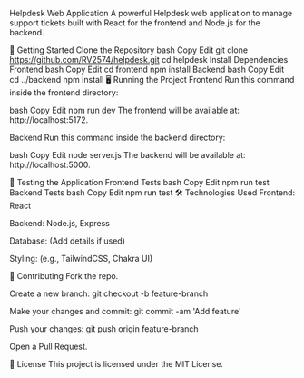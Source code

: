 Helpdesk Web Application
A powerful Helpdesk web application to manage support tickets built with React for the frontend and Node.js for the backend.

🚀 Getting Started
Clone the Repository
bash
Copy
Edit
git clone https://github.com/RV2574/helpdesk.git
cd helpdesk
Install Dependencies
Frontend
bash
Copy
Edit
cd frontend
npm install
Backend
bash
Copy
Edit
cd ../backend
npm install
🖥 Running the Project
Frontend
Run this command inside the frontend directory:

bash
Copy
Edit
npm run dev
The frontend will be available at: http://localhost:5172.

Backend
Run this command inside the backend directory:

bash
Copy
Edit
node server.js
The backend will be available at: http://localhost:5000.

🧪 Testing the Application
Frontend Tests
bash
Copy
Edit
npm run test
Backend Tests
bash
Copy
Edit
npm run test
🛠 Technologies Used
Frontend: React

Backend: Node.js, Express

Database: (Add details if used)

Styling: (e.g., TailwindCSS, Chakra UI)

🤝 Contributing
Fork the repo.

Create a new branch: git checkout -b feature-branch

Make your changes and commit: git commit -am 'Add feature'

Push your changes: git push origin feature-branch

Open a Pull Request.

📝 License
This project is licensed under the MIT License.
